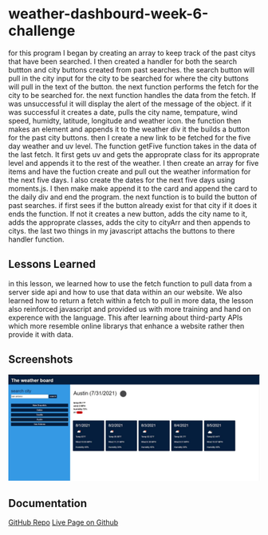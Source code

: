 # weather-dashbourd-week-6-challenge

for this program I began by creating an array to keep track of the past citys that have been searched. I then created a handler for both the search buttton and city buttons created from past searches. the search button will pull in the city input for the city to be searched for where the city buttons will pull in the text of the button. the next function performs the fetch for the city to be searched for. the next function handles the data from the fetch. If was unsuccessful it will display the alert of the message of the object. if it was successful it creates a date, pulls the city name, tempature, wind speed, humidty, latitude, longitude and weather icon. the function then makes an element and appends it to the weather div it the builds a button for the past city buttons. then I create a new link to be fetched for the five day weather and uv level. The function getFive function takes in the data of the last fetch. It first gets uv and gets the approprate class for its approprate level and appends it to the rest of the weather. I then create an array for five items and have the fuction create and pull out the weather information for the next five days. I also create the dates for the next five days using moments.js. I then make make append it to the card and append the card to the daily div and end the program. the next function is to build the button of past searches. if first sees if the button already exist for that city if it does it ends the function. If not it creates a new button, adds the city name to it, adds the approprate classes, adds the city to cityArr and then appends to citys. the last two things in my javascript attachs the buttons to there handler function.                                                                           

## Lessons Learned
in this lesson, we learned how to use the fetch function to pull data from a server side api and how to use that data within an our website. We also learned how to return a fetch within a fetch to pull in more data, the lesson also reinforced javascript and provided us with more training and hand on experence with the language. This after learning about third-party APIs which more resemble online librarys that enhance a website rather then provide it with data.


## Screenshots
![App Screenshot](assets/Images/weather-app.JPG)

## Documentation

[GitHub Repo](https://github.com/allenharborth9835/weather-dashbourd-week-6-challenge)
[Live Page on Github](https://allenharborth9835.github.io/weather-dashbourd-week-6-challenge/)